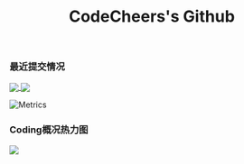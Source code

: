 <h1 align="center">CodeCheers's Github</h1> 
<br>

<!---
null-goudan/null-goudan is a ✨ special ✨ repository because its `README.md` (this file) appears on your GitHub profile.
You can click the Preview link to take a look at your changes.
--->

<h3>最近提交情况</h3>
<a href="https://github.com/CodeCheers">
  <img align="center" src="https://github-readme-stats.vercel.app/api?username=CodeCheers&show_icons=true&count_private=true&custom_title=侠客" />
</a>
<a href="https://github.com/CodeCheers">
  <img align="center" src="https://github-readme-stats.vercel.app/api/top-langs/?username=CodeCheers&layout=compact&card_width=450" />
</a>


![Metrics](https://metrics.lecoq.io/null-goudan?template=classic&base.header=0&base.activity=0&base.community=0&base.repositories=0&base.metadata=0&habits=1&isocalendar=1&languages=1&isocalendar.duration=half-year&languages.limit=8&languages.threshold=0%25&languages.colors=github&languages.sections=most-used&languages.indepth=false&languages.analysis.timeout=15&languages.categories=markup%2C%20programming&languages.recent.categories=markup%2C%20programming&languages.recent.load=300&languages.recent.days=14&habits.from=200&habits.days=14&habits.facts=true&habits.charts=false&habits.charts.type=classic&habits.trim=false&config.timezone=Asia%2FShanghai)
<h3>Coding概况热力图</h3>
<img src="https://activity-graph.herokuapp.com/graph?username=CodeCheers&theme=github&custom_title=CodeCheers's">
